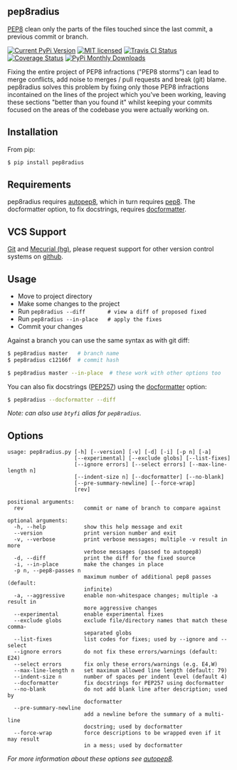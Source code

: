 pep8radius
----------

[PEP8](http://legacy.python.org/dev/peps/pep-0008/) clean only the parts of the files touched since the last commit, a previous commit or branch.

[![Current PyPi Version](http://img.shields.io/pypi/v/pep8radius.svg)](https://pypi.python.org/pypi/pep8radius)
[![MIT licensed](http://img.shields.io/badge/license-MIT-brightgreen.svg)](http://choosealicense.com/licenses/mit/)
[![Travis CI Status](http://img.shields.io/travis/hayd/pep8radius.svg)](https://travis-ci.org/hayd/pep8radius/builds)
[![Coverage Status](http://img.shields.io/coveralls/hayd/pep8radius.svg)](https://coveralls.io/r/hayd/pep8radius)
[![PyPi Monthly Downloads](http://img.shields.io/pypi/dm/pep8radius.svg)](https://pypi.python.org/pypi/pep8radius)


Fixing the entire project of PEP8 infractions ("PEP8 storms") can lead to merge conflicts, add noise to merges / pull requests and break (git) blame. pep8radius solves this problem by fixing only those PEP8 infractions incontained on the lines of the project which you've been working, leaving these sections "better than you found it" whilst keeping your commits focused on the areas of the codebase you were actually working on.

Installation
------------
From pip:

```sh
$ pip install pep8radius
```

Requirements
------------
pep8radius requires [autopep8](https://pypi.python.org/pypi/autopep8), which in turn requires [pep8](https://pypi.python.org/pypi/pep8). The docformatter option, to fix docstrings, requires [docformatter](https://pypi.python.org/pypi/docformatter).

VCS Support
-----------
[Git](http://git-scm.com/) and [Mecurial (hg)](http://mercurial.selenic.com/), please request support for other version control systems on [github](https://github.com/hayd/pep8radius/issues/5).

Usage
-----
- Move to project directory
- Make some changes to the project
- Run `pep8radius --diff       # view a diff of proposed fixed`
- Run `pep8radius --in-place   # apply the fixes`
- Commit your changes

Against a branch you can use the same syntax as with git diff:

```sh
$ pep8radius master   # branch name
$ pep8radius c12166f  # commit hash

$ pep8radius master --in-place  # these work with other options too
```

You can also fix docstrings ([PEP257](http://legacy.python.org/dev/peps/pep-0257/)) using the [docformatter](https://pypi.python.org/pypi/docformatter) option:

```sh
$ pep8radius --docformatter --diff
```

*Note: can also use `btyfi` alias for `pep8radius`.*

Options
-------

```
usage: pep8radius.py [-h] [--version] [-v] [-d] [-i] [-p n] [-a]
                     [--experimental] [--exclude globs] [--list-fixes]
                     [--ignore errors] [--select errors] [--max-line-length n]
                     [--indent-size n] [--docformatter] [--no-blank]
                     [--pre-summary-newline] [--force-wrap]
                     [rev]

positional arguments:
  rev                   commit or name of branch to compare against

optional arguments:
  -h, --help            show this help message and exit
  --version             print version number and exit
  -v, --verbose         print verbose messages; multiple -v result in more
                        verbose messages (passed to autopep8)
  -d, --diff            print the diff for the fixed source
  -i, --in-place        make the changes in place
  -p n, --pep8-passes n
                        maximum number of additional pep8 passes (default:
                        infinite)
  -a, --aggressive      enable non-whitespace changes; multiple -a result in
                        more aggressive changes
  --experimental        enable experimental fixes
  --exclude globs       exclude file/directory names that match these comma-
                        separated globs
  --list-fixes          list codes for fixes; used by --ignore and --select
  --ignore errors       do not fix these errors/warnings (default: E24)
  --select errors       fix only these errors/warnings (e.g. E4,W)
  --max-line-length n   set maximum allowed line length (default: 79)
  --indent-size n       number of spaces per indent level (default 4)
  --docformatter        fix docstrings for PEP257 using docformatter
  --no-blank            do not add blank line after description; used by
                        docformatter
  --pre-summary-newline
                        add a newline before the summary of a multi-line
                        docstring; used by docformatter
  --force-wrap          force descriptions to be wrapped even if it may result
                        in a mess; used by docformatter
```
*For more information about these options see [autopep8](https://pypi.python.org/pypi/autopep8).*
